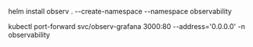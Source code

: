 helm install observ . --create-namespace --namespace observability

kubectl port-forward svc/observ-grafana 3000:80 --address='0.0.0.0' -n observability